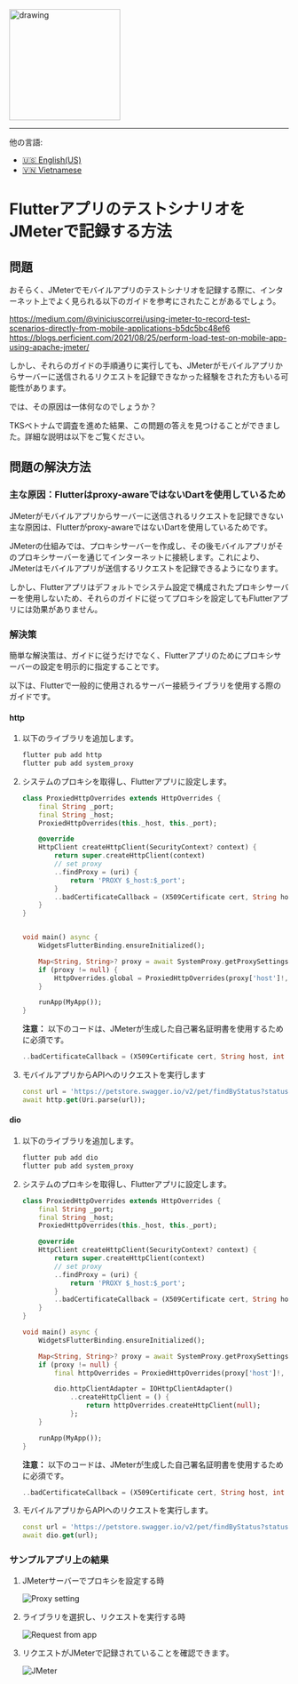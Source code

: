 <img src="https://tks.asia/wp-content/uploads/2022/01/logo-1024x337.png" alt="drawing" width="200"/>

---
他の言語:  
- [🇺🇸 English(US)](README.md)  
- [🇻🇳 Vietnamese](README_VN.md)

# FlutterアプリのテストシナリオをJMeterで記録する方法

## 問題

おそらく、JMeterでモバイルアプリのテストシナリオを記録する際に、インターネット上でよく見られる以下のガイドを参考にされたことがあるでしょう。 

https://medium.com/@viniciuscorrei/using-jmeter-to-record-test-scenarios-directly-from-mobile-applications-b5dc5bc48ef6  
https://blogs.perficient.com/2021/08/25/perform-load-test-on-mobile-app-using-apache-jmeter/  

しかし、それらのガイドの手順通りに実行しても、JMeterがモバイルアプリからサーバーに送信されるリクエストを記録できなかった経験をされた方もいる可能性があります。 

では、その原因は一体何なのでしょうか？ 

TKSベトナムで調査を進めた結果、この問題の答えを見つけることができました。詳細な説明は以下をご覧ください。

## 問題の解決方法

### 主な原因：Flutterはproxy-awareではないDartを使用しているため 

JMeterがモバイルアプリからサーバーに送信されるリクエストを記録できない主な原因は、Flutterがproxy-awareではないDartを使用しているためです。 

JMeterの仕組みでは、プロキシサーバーを作成し、その後モバイルアプリがそのプロキシサーバーを通じてインターネットに接続します。これにより、JMeterはモバイルアプリが送信するリクエストを記録できるようになります。 

しかし、Flutterアプリはデフォルトでシステム設定で構成されたプロキシサーバーを使用しないため、それらのガイドに従ってプロキシを設定してもFlutterアプリには効果がありません。 

### 解決策

簡単な解決策は、ガイドに従うだけでなく、Flutterアプリのためにプロキシサーバーの設定を明示的に指定することです。 

以下は、Flutterで一般的に使用されるサーバー接続ライブラリを使用する際のガイドです。 

#### http

1. 以下のライブラリを追加します。 

    ```bash
    flutter pub add http
    flutter pub add system_proxy
    ```

1. システムのプロキシを取得し、Flutterアプリに設定します。 

    ```dart
    class ProxiedHttpOverrides extends HttpOverrides {
        final String _port;
        final String _host;
        ProxiedHttpOverrides(this._host, this._port);

        @override
        HttpClient createHttpClient(SecurityContext? context) {
            return super.createHttpClient(context)
            // set proxy
            ..findProxy = (uri) {
                return 'PROXY $_host:$_port';
            }
            ..badCertificateCallback = (X509Certificate cert, String host, int port) => true;
        }
    }


    void main() async {
        WidgetsFlutterBinding.ensureInitialized();

        Map<String, String>? proxy = await SystemProxy.getProxySettings();
        if (proxy != null) {
            HttpOverrides.global = ProxiedHttpOverrides(proxy['host']!, proxy['port']!);
        }

        runApp(MyApp());
    }
    ```

    **注意：** 以下のコードは、JMeterが生成した自己署名証明書を使用するために必須です。 

    ```dart
    ..badCertificateCallback = (X509Certificate cert, String host, int port) => true;
    ```

1. モバイルアプリからAPIへのリクエストを実行します

    ```dart
    const url = 'https://petstore.swagger.io/v2/pet/findByStatus?status=available';
    await http.get(Uri.parse(url));
    ```

#### dio

1. 以下のライブラリを追加します。 

    ```bash
    flutter pub add dio
    flutter pub add system_proxy
    ```

1. システムのプロキシを取得し、Flutterアプリに設定します。 

    ```dart
    class ProxiedHttpOverrides extends HttpOverrides {
        final String _port;
        final String _host;
        ProxiedHttpOverrides(this._host, this._port);

        @override
        HttpClient createHttpClient(SecurityContext? context) {
            return super.createHttpClient(context)
            // set proxy
            ..findProxy = (uri) {
                return 'PROXY $_host:$_port';
            }
            ..badCertificateCallback = (X509Certificate cert, String host, int port) => true;
        }
    }

    void main() async {
        WidgetsFlutterBinding.ensureInitialized();

        Map<String, String>? proxy = await SystemProxy.getProxySettings();
        if (proxy != null) {
            final httpOverrides = ProxiedHttpOverrides(proxy['host']!, proxy['port']!);

            dio.httpClientAdapter = IOHttpClientAdapter()
                ..createHttpClient = () {
                    return httpOverrides.createHttpClient(null);
                };
        }

        runApp(MyApp());
    }
    ```

    **注意：** 以下のコードは、JMeterが生成した自己署名証明書を使用するために必須です。 

    ```dart
    ..badCertificateCallback = (X509Certificate cert, String host, int port) => true;
    ```

1. モバイルアプリからAPIへのリクエストを実行します。 

    ```dart
    const url = 'https://petstore.swagger.io/v2/pet/findByStatus?status=available';
    await dio.get(url);
    ```

### サンプルアプリ上の結果

1. JMeterサーバーでプロキシを設定する時

    ![Proxy setting](images/proxy_setting.png)

1. ライブラリを選択し、リクエストを実行する時

    ![Request from app](images/request_from_app.png)

1. リクエストがJMeterで記録されていることを確認できます。 

    ![JMeter](images/jmeter.png)
